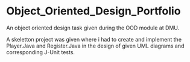 # Object_Oriented_Design_Portfolio
An object oriented design task given during the OOD module at DMU.

A skeletton project was given where i had to create and implement the Player.Java and Register.Java in the design of given UML diagrams and corresponding J-Unit tests.
